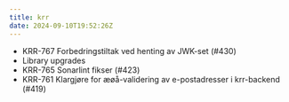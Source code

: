 ```yaml
---
title: krr
date: 2024-09-10T19:52:26Z
---
```

- KRR-767 Forbedringstiltak ved henting av JWK-set (#430)
- Library upgrades
- KRR-765 Sonarlint fikser (#423)
- KRR-761 Klargjøre for æøå-validering av e-postadresser i krr-backend (#419)

